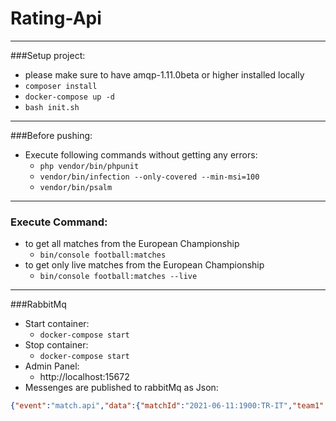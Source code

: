 # **Rating-Api**

---
###Setup project:
- please make sure to have amqp-1.11.0beta or higher installed locally
- `composer install`
- `docker-compose up -d`
- `bash init.sh`

---
###Before pushing:
- Execute following commands without getting any errors:
    - `php vendor/bin/phpunit`
    - `vendor/bin/infection --only-covered --min-msi=100`
    - `vendor/bin/psalm`

---

### Execute Command:
- to get all matches from the European Championship
    - `bin/console football:matches`
- to get only live matches from the European Championship
    - `bin/console football:matches --live`
    
---
###RabbitMq
- Start container:
    - `docker-compose start`
- Stop container:
    - `docker-compose start`
- Admin Panel:
    - http://localhost:15672
- Messenges are published to rabbitMq as Json:
```json
{"event":"match.api","data":{"matchId":"2021-06-11:1900:TR-IT","team1":"TR","team2":"IT","matchDatetime":"2021-06-11 19:00"}}"
```
